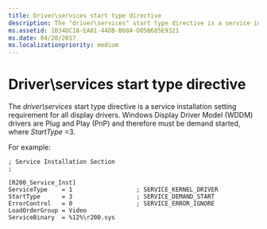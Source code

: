 ```yaml
---
title: Driver\services start type directive
description: The "driver\services" start type directive is a service installation setting requirement for all display drivers. Windows Display Driver Model (WDDM) drivers are Plug and Play (PnP) and therefore must be demand started, where StartType=3.
ms.assetid: 1B34DC18-EA81-44DB-B60A-D05B685E9321
ms.date: 04/20/2017
ms.localizationpriority: medium
---
```


# Driver\\services start type directive


The *driver\\services* start type directive is a service installation setting requirement for all display drivers. Windows Display Driver Model (WDDM) drivers are Plug and Play (PnP) and therefore must be demand started, where *StartType* =3.

For example:

``` syntax
; Service Installation Section
;

[R200_Service_Inst]
ServiceType    = 1                  ; SERVICE_KERNEL_DRIVER
StartType      = 3                  ; SERVICE_DEMAND_START
ErrorControl   = 0                  ; SERVICE_ERROR_IGNORE
LoadOrderGroup = Video
ServiceBinary  = %12%\r200.sys
```

 

 





